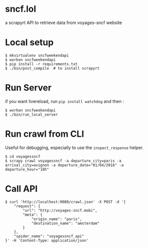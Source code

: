 sncf.lol
========

a scrapyrt API to retrieve data from voyages-sncf website

Local setup
===========

    $ mkvirtualenv sncfweekendapi
    $ workon sncfweekendapi
    $ pip install -r requirements.txt
    $ ./bin/post_compile  # to install scrapyrt

Run Server
==========

if you want livereload, run `pip install watchdog` and then :

    $ workon sncfweekendapi
    $ ./bin/run_local_server

Run crawl from CLI
==================

Useful for debugging, especially to use the `inspect_response` helper.

    $ cd voyagessncf
    $ scrapy crawl voyagessncf -a departure_city=paris -a arrival_city=avignon -a departure_date="01/04/2016" -a departure_hour="18h"

Call API
========

    $ curl 'http://localhost:9080/crawl.json' -X POST -d '{
        "request": {
            "url": "http://voyages-sncf.mobi",
            "meta": {
                "origin_name": "paris",
                "destination_name": "amsterdam"
            }
        },
        "spider_name": "voyagessncf_api"
    }' -H 'Content-Type: application/json'

